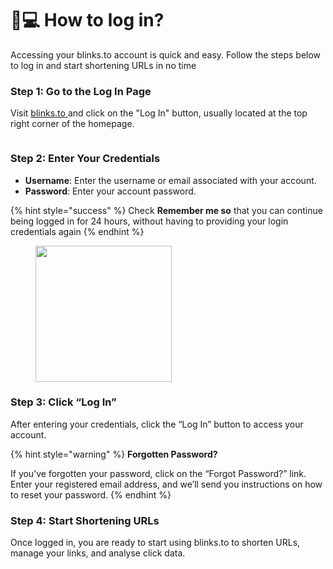 # 👩💻 How to log in?

Accessing your blinks.to account is quick and easy. Follow the steps below to log in and start shortening URLs in no time

### **Step 1: Go to the Log In Page**

Visit [blinks.to ](https://www.blinks.to/login)and click on the "Log In" button, usually located at the top right corner of the homepage.

<figure><img src="../.gitbook/assets/Screenshot 2023-10-29 at 3.31.09 PM.png" alt=""><figcaption></figcaption></figure>

### **Step 2: Enter Your Credentials**

* **Username**: Enter the username or email associated with your account.
* **Password**: Enter your account password.



{% hint style="success" %}
Check **Remember me so** that you can continue being logged in for 24 hours, without having to providing your login credentials again
{% endhint %}

<div align="left" data-full-width="false">

<figure><img src="../.gitbook/assets/Screenshot 2023-10-29 at 3.37.21 PM (2).png" alt="" width="218"><figcaption></figcaption></figure>

</div>

### **Step 3: Click “Log In”**

After entering your credentials, click the “Log In” button to access your account.



{% hint style="warning" %}
**Forgotten Password?**

If you’ve forgotten your password, click on the “Forgot Password?” link. Enter your registered email address, and we’ll send you instructions on how to reset your password.
{% endhint %}

### **Step 4: Start Shortening URLs**

Once logged in, you are ready to start using blinks.to to shorten URLs, manage your links, and analyse click data.

